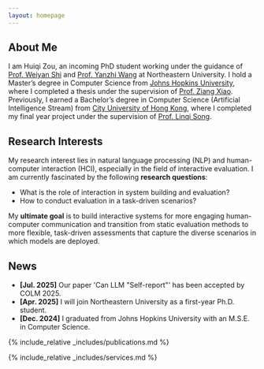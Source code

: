 ```yaml
---
layout: homepage
---
```


## About Me

I am Huiqi Zou, an incoming PhD student working under the guidance of <a href="https://wyshi.github.io">Prof. Weiyan Shi</a> and <a href="https://coe.northeastern.edu/people/wang-yanzhi/">Prof. Yanzhi Wang</a> at Northeastern University.
I hold a Master’s degree in Computer Science from <a href="https://www.cs.jhu.edu">Johns Hopkins University</a>, where I completed a thesis under the supervision of <a href="https://www.ziangxiao.com/">Prof. Ziang Xiao</a>.<br>
Previously, I earned a Bachelor’s degree in Computer Science (Artificial Intelligence Stream) from <a href="https://www.cs.cityu.edu.hk">City University of Hong Kong</a>, where I completed my final year project under the supervision of <a href='https://sites.google.com/site/aisquaredlab/'>Prof. Linqi Song</a>. 

## Research Interests
My research interest lies in natural language processing (NLP) and human-computer interaction (HCI), especially in the field of interactive evaluation. I am currently fascinated by the following <b>research questions</b>:
- What is the role of interaction in system building and evaluation?
- How to conduct evaluation in a task-driven scenarios? 

My <b>ultimate goal</b> is to build interactive systems for more engaging human-computer communication and transition from static evaluation methods to more flexible, task-driven assessments that capture the diverse scenarios in which models are deployed. 

## News
- **[Jul. 2025]** Our paper 'Can LLM "Self-report"' has been accepted by COLM 2025.
- **[Apr. 2025]** I will join Northeastern University as a first-year Ph.D. student.
- **[Dec. 2024]** I graduated from Johns Hopkins University with an M.S.E. in Computer Science.

{% include_relative _includes/publications.md %}

{% include_relative _includes/services.md %}
